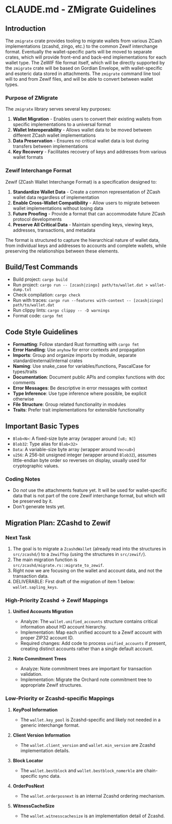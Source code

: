 # CLAUDE.md - ZMigrate Guidelines

## Introduction

The `zmigrate` crate provides tooling to migrate wallets from various ZCash implementations (zcashd, zingo, etc.) to the common Zewif interchange format. Eventually the wallet-specific parts will be moved to separate crates, which will provide front-end and back-end implementations for each wallet type. The ZeWIF file format itself, which will be directly supported by the `zmigrate` crate will be based on Gordian Envelope, with wallet-specific and esoteric data stored in attachments. The `zmigrate` command line tool will to and from Zewif files, and will be able to convert between wallet types.

### Purpose of ZMigrate

The `zmigrate` library serves several key purposes:
1. **Wallet Migration** - Enables users to convert their existing wallets from specific implementations to a universal format
2. **Wallet Interoperability** - Allows wallet data to be moved between different ZCash wallet implementations
3. **Data Preservation** - Ensures no critical wallet data is lost during transfers between implementations
4. **Key Recovery** - Facilitates recovery of keys and addresses from various wallet formats

### Zewif Interchange Format

Zewif (ZCash Wallet Interchange Format) is a specification designed to:
1. **Standardize Wallet Data** - Create a common representation of ZCash wallet data regardless of implementation
2. **Enable Cross-Wallet Compatibility** - Allow users to migrate between wallet implementations without losing data
3. **Future Proofing** - Provide a format that can accommodate future ZCash protocol developments
4. **Preserve All Critical Data** - Maintain spending keys, viewing keys, addresses, transactions, and metadata

The format is structured to capture the hierarchical nature of wallet data, from individual keys and addresses to accounts and complete wallets, while preserving the relationships between these elements.

## Build/Test Commands

- Build project: `cargo build`
- Run project: `cargo run -- [zcash|zingo] path/to/wallet.dat > wallet-dump.txt`
- Check compilation: `cargo check`
- Run with traces: `cargo run --features with-context -- [zcash|zingo] path/to/wallet.dat`
- Run clippy lints: `cargo clippy -- -D warnings`
- Format code: `cargo fmt`

## Code Style Guidelines

- **Formatting**: Follow standard Rust formatting with `cargo fmt`
- **Error Handling**: Use `anyhow` for error contexts and propagation
- **Imports**: Group and organize imports by module, separate standard/external/internal crates
- **Naming**: Use snake_case for variables/functions, PascalCase for types/traits
- **Documentation**: Document public APIs and complex functions with doc comments
- **Error Messages**: Be descriptive in error messages with context
- **Type Inference**: Use type inference where possible, be explicit otherwise
- **File Structure**: Group related functionality in modules
- **Traits**: Prefer trait implementations for extensible functionality

## Important Basic Types

- `Blob<N>`: A fixed-size byte array (wrapper around `[u8; N]`)
- `Blob32`: Type alias for `Blob<32>`
- `Data`: A variable-size byte array (wrapper around `Vec<u8>`)
- `u256`: A 256-bit unsigned integer (wrapper around `Blob32`), assumes little-endian byte order so reverses on display, usually used for cryptographic values.

### Coding Notes

- Do *not* use the attachments feature yet. It will be used for wallet-specific data that is not part of the core Zewif interchange format, but which will be preserved by it.
- Don't generate tests yet.

## Migration Plan: ZCashd to Zewif

### Next Task

1. The goal is to migrate a `ZcashdWallet` (already read into the structures in `src/zcashd/`) to a `ZewifTop` (using the structures in `src/zewif/`).
2. The main migration function is `src/zcashd/migrate.rs::migrate_to_zewif`.
3. Right now we are focusing on the wallet and account data, and not the transaction data.
4. DELIVERABLE: First draft of the migration of item 1 below: `wallet.sapling_keys`.

### High-Priority Zcashd -> Zewif Mappings

1. **Unified Accounts Migration**
   - Analyze: The `wallet.unified_accounts` structure contains critical information about HD account hierarchy.
   - Implementation: Map each unified account to a Zewif account with proper ZIP32 account ID.
   - Required changes: Add code to process `unified_accounts` if present, creating distinct accounts rather than a single default account.

2. **Note Commitment Trees**
   - Analyze: Note commitment trees are important for transaction validation.
   - Implementation: Migrate the Orchard note commitment tree to appropriate Zewif structures.

### Low-Priority or Zcashd-specific Mappings

1. **KeyPool Information**
   - The `wallet.key_pool` is Zcashd-specific and likely not needed in a generic interchange format.

2. **Client Version Information**
   - The `wallet.client_version` and `wallet.min_version` are Zcashd implementation details.

3. **Block Locator**
   - The `wallet.bestblock` and `wallet.bestblock_nomerkle` are chain-specific sync data.

4. **OrderPosNext**
   - The `wallet.orderposnext` is an internal Zcashd ordering mechanism.

5. **WitnessCacheSize**
   - The `wallet.witnesscachesize` is an implementation detail of Zcashd.
